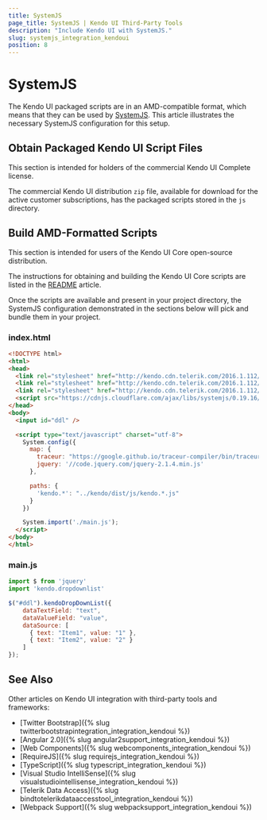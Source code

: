 ```yaml
---
title: SystemJS
page_title: SystemJS | Kendo UI Third-Party Tools
description: "Include Kendo UI with SystemJS."
slug: systemjs_integration_kendoui
position: 8
---
```


# SystemJS

The Kendo UI packaged scripts are in an AMD-compatible format, which means that they can be used by [SystemJS](https://github.com/systemjs/systemjs). This article illustrates the necessary SystemJS configuration for this setup.

## Obtain Packaged Kendo UI Script Files

This section is intended for holders of the commercial Kendo UI Complete license.

The commercial Kendo UI distribution `zip` file, available for download for the active customer subscriptions, has the packaged scripts stored in the `js` directory.

## Build AMD-Formatted Scripts

This section is intended for users of the Kendo UI Core open-source distribution.

The instructions for obtaining and building the Kendo UI Core scripts are listed in the [README](https://github.com/telerik/kendo-ui-core#how-to-build-kendo-ui-core) article.

Once the scripts are available and present in your project directory, the SystemJS configuration demonstrated in the sections below will pick and bundle them in your project.

### index.html

```html
<!DOCTYPE html>
<html>
<head>
  <link rel="stylesheet" href="http://kendo.cdn.telerik.com/2016.1.112/styles/kendo.common.min.css">
  <link rel="stylesheet" href="http://kendo.cdn.telerik.com/2016.1.112/styles/kendo.rtl.min.css">
  <link rel="stylesheet" href="http://kendo.cdn.telerik.com/2016.1.112/styles/kendo.default.min.css">
  <script src="https://cdnjs.cloudflare.com/ajax/libs/systemjs/0.19.16/system.js" type="text/javascript" charset="utf-8"></script>
</head>
<body>
  <input id="ddl" />

  <script type="text/javascript" charset="utf-8">
    System.config({
      map: {
        traceur: "https://google.github.io/traceur-compiler/bin/traceur.js",
        jquery: '//code.jquery.com/jquery-2.1.4.min.js'
      },

      paths: {
        'kendo.*': "../kendo/dist/js/kendo.*.js"
      }
    })

    System.import('./main.js');
  </script>
</body>
</html>
```

### main.js

```javascript
import $ from 'jquery'
import 'kendo.dropdownlist'

$("#ddl").kendoDropDownList({
    dataTextField: "text",
    dataValueField: "value",
    dataSource: [
      { text: "Item1", value: "1" },
      { text: "Item2", value: "2" }
    ]
});
```

## See Also

Other articles on Kendo UI integration with third-party tools and frameworks:

* [Twitter Bootstrap]({% slug twitterbootstrapintegration_integration_kendoui %})
* [Angular 2.0]({% slug angular2support_integration_kendoui %})
* [Web Components]({% slug webcomponents_integration_kendoui %})
* [RequireJS]({% slug requirejs_integration_kendoui %})
* [TypeScript]({% slug typescript_integration_kendoui %})
* [Visual Studio IntelliSense]({% slug visualstudiointellisense_integration_kendoui %})
* [Telerik Data Access]({% slug bindtotelerikdataaccesstool_integration_kendoui %})
* [Webpack Support]({% slug webpacksupport_integration_kendoui %})

